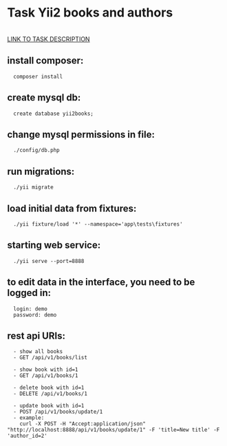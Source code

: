 
<h1>Task Yii2 books and authors</h1>
<br>
<a target="_blank" href="https://docs.google.com/document/d/1fH8vISNtM1VhBorSJbro3wzpdXmNmCtJrkKzbMySv3I/edit?usp=sharing">LINK TO TASK DESCRIPTION</a>

install composer:
-------------------

      composer install

create mysql db:
-------------------

      create database yii2books;
      
change mysql permissions in file:
-------------------

      ./config/db.php
      
run migrations:
-------------------

      ./yii migrate
      
load initial data from fixtures:
-------------------

      ./yii fixture/load '*' --namespace='app\tests\fixtures'
      
starting web service:
-------------------

      ./yii serve --port=8888
      

to edit data in the interface, you need to be logged in:
-------------------
      login: demo
      password: demo
      
rest api URIs:
-------------------

      - show all books
      - GET /api/v1/books/list 
      
      - show book with id=1
      - GET /api/v1/books/1
      
      - delete book with id=1
      - DELETE /api/v1/books/1
      
      - update book with id=1
      - POST /api/v1/books/update/1
      - example:
        curl -X POST -H "Accept:application/json" "http://localhost:8888/api/v1/books/update/1" -F 'title=New title' -F 'author_id=2'
